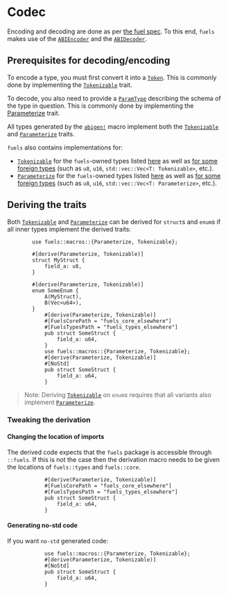 # Codec

Encoding and decoding are done as per [the fuel spec](https://docs.fuel.network/docs/specs/abi/argument-encoding/). To this end, `fuels` makes use of the [`ABIEncoder`](https://docs.rs/fuels/latest/fuels/core/codec/struct.ABIEncoder.html) and the [`ABIDecoder`](https://docs.rs/fuels/latest/fuels/core/codec/struct.ABIDecoder.html).

## Prerequisites for decoding/encoding

To encode a type, you must first convert it into a [`Token`](https://docs.rs/fuels/latest/fuels/types/enum.Token.html). This is commonly done by implementing the [`Tokenizable`](https://docs.rs/fuels/latest/fuels/core/traits/trait.Tokenizable.html) trait.

To decode, you also need to provide a [`ParamType`](https://docs.rs/fuels/latest/fuels/types/param_types/enum.ParamType.html) describing the schema of the type in question. This is commonly done by implementing the [Parameterize](https://docs.rs/fuels/latest/fuels/core/traits/trait.Parameterize.html) trait.

All types generated by the [`abigen!`](../abigen/index.md) macro implement both the [`Tokenizable`](https://docs.rs/fuels/latest/fuels/core/traits/trait.Tokenizable.html) and [`Parameterize`](https://docs.rs/fuels/latest/fuels/core/traits/trait.Parameterize.html) traits.

`fuels` also contains implementations for:

- [`Tokenizable`](https://docs.rs/fuels/latest/fuels/core/traits/trait.Tokenizable.html) for the `fuels`-owned types listed [here](https://docs.rs/fuels/latest/fuels/core/traits/trait.Tokenizable.html#implementors) as well as [for some foreign types](https://docs.rs/fuels/latest/fuels/core/traits/trait.Tokenizable.html#foreign-impls) (such as `u8`, `u16`, `std::vec::Vec<T: Tokenizable>`, etc.).
- [`Parameterize`](https://docs.rs/fuels/latest/fuels/core/traits/trait.Parameterize.html) for the `fuels`-owned types listed [here](https://docs.rs/fuels/latest/fuels/core/traits/trait.Parameterize.html#implementors) as well as [for some foreign types](https://docs.rs/fuels/latest/fuels/core/traits/trait.Parameterize.html#foreign-impls) (such as `u8`, `u16`, `std::vec::Vec<T: Parameterize>`, etc.).

## Deriving the traits

Both [`Tokenizable`](https://docs.rs/fuels/latest/fuels/core/traits/trait.Tokenizable.html) and [`Parameterize`](https://docs.rs/fuels/latest/fuels/core/traits/trait.Parameterize.html) can be derived for `struct`s and `enum`s if all inner types implement the derived traits:

```rust,ignore
        use fuels::macros::{Parameterize, Tokenizable};

        #[derive(Parameterize, Tokenizable)]
        struct MyStruct {
            field_a: u8,
        }

        #[derive(Parameterize, Tokenizable)]
        enum SomeEnum {
            A(MyStruct),
            B(Vec<u64>),
        }
            #[derive(Parameterize, Tokenizable)]
            #[FuelsCorePath = "fuels_core_elsewhere"]
            #[FuelsTypesPath = "fuels_types_elsewhere"]
            pub struct SomeStruct {
                field_a: u64,
            }
            use fuels::macros::{Parameterize, Tokenizable};
            #[derive(Parameterize, Tokenizable)]
            #[NoStd]
            pub struct SomeStruct {
                field_a: u64,
            }
```

> Note:
> Deriving [`Tokenizable`](https://docs.rs/fuels/latest/fuels/core/traits/trait.Tokenizable.html) on `enum`s requires that all variants also implement [`Parameterize`](https://docs.rs/fuels/latest/fuels/core/traits/trait.Parameterize.html).

### Tweaking the derivation

#### Changing the location of imports

The derived code expects that the `fuels` package is accessible through `::fuels`. If this is not the case then the derivation macro needs to be given the locations of `fuels::types` and `fuels::core`.

```rust,ignore
            #[derive(Parameterize, Tokenizable)]
            #[FuelsCorePath = "fuels_core_elsewhere"]
            #[FuelsTypesPath = "fuels_types_elsewhere"]
            pub struct SomeStruct {
                field_a: u64,
            }
```

#### Generating no-std code

If you want `no-std` generated code:

```rust,ignore
            use fuels::macros::{Parameterize, Tokenizable};
            #[derive(Parameterize, Tokenizable)]
            #[NoStd]
            pub struct SomeStruct {
                field_a: u64,
            }
```
